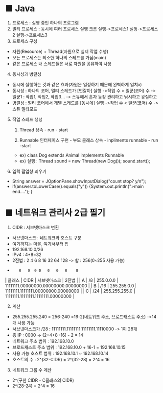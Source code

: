 # ■ Java

 1. 프로세스 : 실행 중인 하나의 프로그램
 2. 멀티 프로세스 : 동시에 여러 프로세스 실행
 	크롬 실행->프로세스1
 			실행->프로세스2
 				실행->프로세스3
 3. 프로세스 구성
 - 자원(Resource) + Thread(자원으로 실제 작업 수행)
 - 모든 프로세스는 최소한 하나의 스레드를 가짐(main)
 - 같은 프로세스 내 스레드들은 서로 자원을 공유하여 사용
 
 4. 동시성과 병렬성
 - 동시에 실행하는 것과 같은 효과(자원은 일정하기 때문에 완벽하게 일치x)
 - 동시성 : 하나의 코어, 멀티 스레드가 [번갈아] 실행
 		->작업 수 > 일꾼(코어) 수 
 		-> 일꾼1 : 작업1, 작업2, 작업3... 
 		-> 스듀에서 혼자 농장 관리하고 낚시하고 광질하고 
 - 병렬성 : 멀티 코어에서 개별 스레드를 [동시에] 실행
 		->작업 수 < 일꾼(코어) 수
 		-> 스듀 멀티모드 
 		
 5. 작업 스레드 생성
 	1) Thread 상속 -  run - start
    
    2) Runnable 인터페이스 구현  - 부모 클래스 상속 - inpliments runnable - run -start 
    - ex) class Dog extends Animal implements Runnable  
    - ex) 실행 : Thread sound = new Thread(new Dog()); sound.start();


 6. 입력 팝업창 띄우기
 - String answer = JOptionPane.showInputDialog("count stop?  y/n");	
 - if(answer.toLowerCase().equals("y")) {System.out.println(">main end...."); }


  # ■ 네트워크 관리사 2급 필기

  1. CIDR : 서브넷마스크 변환
   - 서브넷마스크 :  네트워크와 호스트 구분
   - 여기까지는 마을, 여기서부터 집
   - 192.168.10.0/26
   - IPv4 : 4*8=32
   - 2진법 : 2  4  6  8  16  32  64  128 -> 합 : 256(0~255 사용 가능)
   -  		0   0  0 0   0   0   0    0

   | 클래스 | CIDR |  서브넷마스크   |   2진법                              |
    |  A   | /8   | 255.0.0.0     | 11111111.00000000.00000000.00000000 |
    |  B   | /16  | 255.255.0.0   | 11111111.11111111.00000000.00000000 |
    |  C   | /24  | 255.255.255.0 | 11111111.11111111.11111111.00000000 |

  2. 계산 
   - 255.255.255.240 = 256-240 =16-2(네트워크 주소, 브로드캐스트 주소) ->14개 사용 가능
   - 서브넷마스크가 /28 : 11111111.11111111.11111111.11110000 -> 1이 28개
   - 총 IP : 0000 -> (2+4+8+16) - 2 = 14
   - 네트워크 주소 범위 : 192.168.10.0
   - 브로드캐스트 주소 범위 : 192.168.10.0 + 16-1 = 192.168.10.15
   - 사용 가능 호스트 범위 : 192.168.10.1 ~ 192.168.10.14
   - 호스트의 수 : 2^(32-CIDR) = 2^(32-28) = 2^4 = 16
  
  3. 네트워크 그룹 수 계산
   - 2^(구한 CIDR - C클래스의 CIDR)
   - 2^(28-24) = 2^4 = 16
  